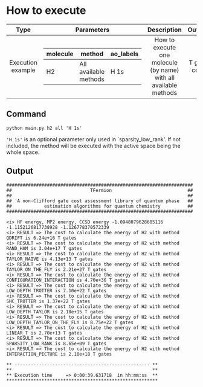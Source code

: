How to execute
=============

| Type  | Parameters | Description | Output |
|:-------------: |:-------------: |:-------------: |:-------------: |
| Execution example  | <table>  <thead>  <tr>  <th>molecule</th>  <th>method</th>  <th>ao_labels</th>  </tr>  </thead>  <tbody>  <tr>  <td>H2</td><td>All available methods</td><td>H 1s</td>  </tr>  <tr>  </tbody>  </table>     | How to execute one molecule (by name) with all available methods | T gate cost |

Command
-------------
```
python main.py h2 all 'H 1s'
```
`'H 1s'` is an optional parameter only used in `sparsity_low_rank'. If not included, the method will be executed with the active space being the whole space.

Output
---------

```
#####################################################################
##                             TFermion                            ##
##                                                                 ##
##  A non-Clifford gate cost assessment library of quantum phase   ##
##            estimation algorithms for quantum chemistry          ##
#####################################################################

<i> HF energy, MP2 energy, CCSD energy -1.0948079628605116 -1.1152126817738928 -1.126778370572339
<i> RESULT => The cost to calculate the energy of H2 with method QDRIFT is 6.24e+16 T gates
<i> RESULT => The cost to calculate the energy of H2 with method RAND_HAM is 3.04e+17 T gates
<i> RESULT => The cost to calculate the energy of H2 with method TAYLOR_NAIVE is 4.13e+13 T gates
<i> RESULT => The cost to calculate the energy of H2 with method TAYLOR_ON_THE_FLY is 2.21e+27 T gates
<i> RESULT => The cost to calculate the energy of H2 with method CONFIGURATION_INTERACTION is 4.70e+36 T gates
<i> RESULT => The cost to calculate the energy of H2 with method LOW_DEPTH_TROTTER is 7.10e+22 T gates
<i> RESULT => The cost to calculate the energy of H2 with method SHC_TROTTER is 1.37e+22 T gates
<i> RESULT => The cost to calculate the energy of H2 with method LOW_DEPTH_TAYLOR is 2.18e+15 T gates
<i> RESULT => The cost to calculate the energy of H2 with method LOW_DEPTH_TAYLOR_ON_THE_FLY is 8.75e+22 T gates
<i> RESULT => The cost to calculate the energy of H2 with method LINEAR_T is 2.70e+13 T gates
<i> RESULT => The cost to calculate the energy of H2 with method SPARSITY_LOW_RANK is 8.65e+09 T gates
<i> RESULT => The cost to calculate the energy of H2 with method INTERACTION_PICTURE is 2.10e+18 T gates

** -------------------------------------------------- **
**                                                    **
** Execution time     => 0:00:39.631718  in hh:mm:ss  **
********************************************************
```
